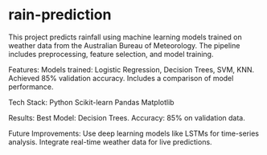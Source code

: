 # rain-prediction
This project predicts rainfall using machine learning models trained on weather data from the Australian Bureau of Meteorology. The pipeline includes preprocessing, feature selection, and model training.

Features:
Models trained: Logistic Regression, Decision Trees, SVM, KNN.
Achieved 85% validation accuracy.
Includes a comparison of model performance.

Tech Stack:
Python
Scikit-learn
Pandas
Matplotlib

Results:
Best Model: Decision Trees.
Accuracy: 85% on validation data.

Future Improvements:
Use deep learning models like LSTMs for time-series analysis.
Integrate real-time weather data for live predictions.

